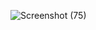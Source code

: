 ![Screenshot (75)](https://github.com/psychingshadow/Traffic-Light-Controller/assets/121498733/0870527e-ba2a-4fe4-bd4a-77cd092dc87e)
